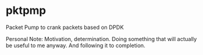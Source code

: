 # pktpmp
Packet Pump to crank packets based on DPDK

Personal Note: Motivation, determination.  Doing something that will actually be useful to me anyway.  And following it to completion.
